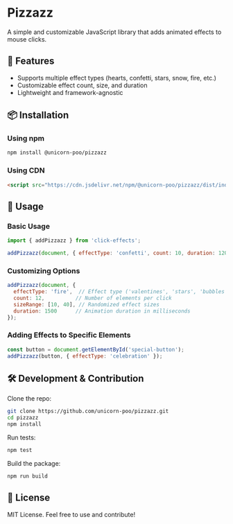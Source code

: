 # Pizzazz

A simple and customizable JavaScript library that adds animated effects to mouse clicks.

## 🚀 Features

- Supports multiple effect types (hearts, confetti, stars, snow, fire, etc.)
- Customizable effect count, size, and duration
- Lightweight and framework-agnostic

## 📦 Installation

### Using npm

```sh
npm install @unicorn-poo/pizzazz
```

### Using CDN

```html
<script src="https://cdn.jsdelivr.net/npm/@unicorn-poo/pizzazz/dist/index.js"></script>
```

## 🎨 Usage

### **Basic Usage**

```javascript
import { addPizzazz } from 'click-effects';

addPizzazz(document, { effectType: 'confetti', count: 10, duration: 1200 });
```

### **Customizing Options**

```javascript
addPizzazz(document, {
  effectType: 'fire',  // Effect type ('valentines', 'stars', 'bubbles', etc.)
  count: 12,          // Number of elements per click
  sizeRange: [10, 40], // Randomized effect sizes
  duration: 1500      // Animation duration in milliseconds
});
```

### **Adding Effects to Specific Elements**

```javascript
const button = document.getElementById('special-button');
addPizzazz(button, { effectType: 'celebration' });
```

## 🛠 Development & Contribution

Clone the repo:

```sh
git clone https://github.com/unicorn-poo/pizzazz.git
cd pizzazz
npm install
```

Run tests:

```sh
npm test
```

Build the package:

```sh
npm run build
```

## 📜 License

MIT License. Feel free to use and contribute!

